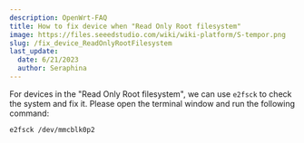 ```yaml
---
description: OpenWrt-FAQ
title: How to fix device when "Read Only Root filesystem"
image: https://files.seeedstudio.com/wiki/wiki-platform/S-tempor.png
slug: /fix_device_ReadOnlyRootFilesystem
last_update:
  date: 6/21/2023
  author: Seraphina
---
```


 <!-- Q4: How do I fix my device when I faced the "Read Only Root filesystem"? -->

For devices in the "Read Only Root filesystem", we can use `e2fsck` to check the system and fix it. Please open the terminal window and run the following command:

```
e2fsck /dev/mmcblk0p2
```